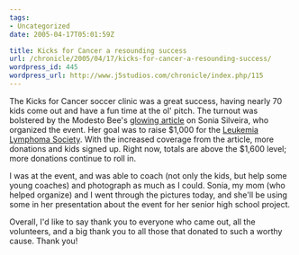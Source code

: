 ```yaml
---
tags:
- Uncategorized
date: 2005-04-17T05:01:59Z

title: Kicks for Cancer a resounding success
url: /chronicle/2005/04/17/kicks-for-cancer-a-resounding-success/
wordpress_id: 445
wordpress_url: http://www.j5studios.com/chronicle/index.php/115
---
```


The Kicks for Cancer soccer clinic was a great success, having nearly 70 kids come out and have a fun time at the ol' pitch.  The turnout was bolstered by the Modesto Bee's <a href="http://www.modbee.com/sports/story/10307443p-11114869c.html">glowing article</a> on Sonia Silveira, who organized the event.  Her goal was to raise $1,000 for the <a href="http://www.leukemia-lymphoma.org/">Leukemia Lymphoma Society</a>.  With the increased coverage from the article, more donations and kids signed up.  Right now, totals are above the $1,600 level; more donations continue to roll in.

I was at the event, and was able to coach (not only the kids, but help some young coaches) and photograph as much as I could. Sonia, my mom (who helped organize) and I went through the pictures today, and she'll be using some in her presentation about the event for her senior high school project.

Overall, I'd like to say thank you to everyone who came out, all the volunteers, and a big thank you to all those that donated to such a worthy cause.  Thank you!

